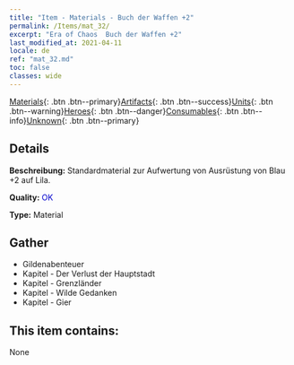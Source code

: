 ```yaml
---
title: "Item - Materials - Buch der Waffen +2"
permalink: /Items/mat_32/
excerpt: "Era of Chaos  Buch der Waffen +2"
last_modified_at: 2021-04-11
locale: de
ref: "mat_32.md"
toc: false
classes: wide
---
```

 [Materials](/de/Items/){: .btn .btn--primary}[Artifacts](/de/Items/Artifacts/){: .btn .btn--success}[Units](/de/Items/Units/){: .btn .btn--warning}[Heroes](/de/Items/Heroes/){: .btn .btn--danger}[Consumables](/de/Items/Consumables/){: .btn .btn--info}[Unknown](/de/Items/Unknown/){: .btn .btn--primary}

## Details
 **Beschreibung:** Standardmaterial zur Aufwertung von Ausrüstung von Blau +2 auf Lila.

 **Quality:** <span style="color: #0000CD">OK</span>

 **Type:** Material

## Gather

*    Gildenabenteuer 
*    Kapitel - Der Verlust der Hauptstadt 
*    Kapitel - Grenzländer 
*    Kapitel - Wilde Gedanken 
*    Kapitel - Gier 

## This item contains:

  None

